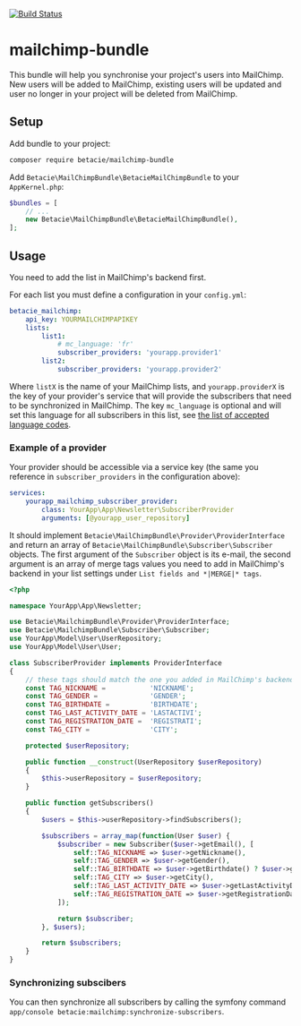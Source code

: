 [![Build Status](https://travis-ci.org/betacie/mailchimp-bundle.svg?branch=master)](https://travis-ci.org/betacie/mailchimp-bundle)

# mailchimp-bundle

This bundle will help you synchronise your project's users into MailChimp. New users will be added to MailChimp, existing users will be updated and user no longer in your project will be deleted from MailChimp.

## Setup

Add bundle to your project:

```bash
composer require betacie/mailchimp-bundle
```

Add `Betacie\MailChimpBundle\BetacieMailChimpBundle` to your `AppKernel.php`:

```php 
$bundles = [
    // ...
    new Betacie\MailChimpBundle\BetacieMailChimpBundle(),
];
```

## Usage

You need to add the list in MailChimp's backend first.

For each list you must define a configuration in your `config.yml`:

```yaml
betacie_mailchimp:
    api_key: YOURMAILCHIMPAPIKEY
    lists:
        list1:
            # mc_language: 'fr'
            subscriber_providers: 'yourapp.provider1'
        list2:
            subscriber_providers: 'yourapp.provider2'
```

Where `listX` is the name of your MailChimp lists, and `yourapp.providerX` is the key of your provider's service that will provide the subscribers that need to be synchronized in MailChimp. The key `mc_language` is optional and will set this language for all subscribers in this list, see [the list of accepted language codes](http://kb.mailchimp.com/lists/managing-subscribers/view-and-edit-subscriber-languages#code).

### Example of a provider

Your provider should be accessible via a service key (the same you reference in `subscriber_providers` in the configuration above):

```yaml
services:
    yourapp_mailchimp_subscriber_provider:
        class: YourApp\App\Newsletter\SubscriberProvider
        arguments: [@yourapp_user_repository]
```

It should implement `Betacie\MailChimpBundle\Provider\ProviderInterface` and return an array of `Betacie\MailChimpBundle\Subscriber\Subscriber` objects. The first argument of the `Subscriber` object is its e-mail, the second argument is an array of merge tags values you need to add in MailChimp's backend in your list settings under `List fields and *|MERGE|* tags`.

```php
<?php

namespace YourApp\App\Newsletter;

use Betacie\MailchimpBundle\Provider\ProviderInterface;
use Betacie\MailchimpBundle\Subscriber\Subscriber;
use YourApp\Model\User\UserRepository;
use YourApp\Model\User\User;

class SubscriberProvider implements ProviderInterface
{
    // these tags should match the one you added in MailChimp's backend
    const TAG_NICKNAME =           'NICKNAME';
    const TAG_GENDER =             'GENDER';
    const TAG_BIRTHDATE =          'BIRTHDATE';
    const TAG_LAST_ACTIVITY_DATE = 'LASTACTIVI';
    const TAG_REGISTRATION_DATE =  'REGISTRATI';
    const TAG_CITY =               'CITY';

    protected $userRepository;

    public function __construct(UserRepository $userRepository)
    {
        $this->userRepository = $userRepository;
    }

    public function getSubscribers()
    {
        $users = $this->userRepository->findSubscribers();

        $subscribers = array_map(function(User $user) {
            $subscriber = new Subscriber($user->getEmail(), [
                self::TAG_NICKNAME => $user->getNickname(),
                self::TAG_GENDER => $user->getGender(),
                self::TAG_BIRTHDATE => $user->getBirthdate() ? $user->getBirthdate()->format('Y-m-d') : null,
                self::TAG_CITY => $user->getCity(),
                self::TAG_LAST_ACTIVITY_DATE => $user->getLastActivityDate() ? $user->getLastActivityDate()->format('Y-m-d') : null,
                self::TAG_REGISTRATION_DATE => $user->getRegistrationDate() ? $user->getRegistrationDate()->format('Y-m-d') : null,
            ]);

            return $subscriber;
        }, $users);

        return $subscribers;
    }
}
```

### Synchronizing subscibers

You can then synchronize all subscribers by calling the symfony command `app/console betacie:mailchimp:synchronize-subscribers`.